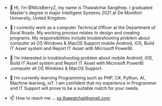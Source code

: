 - 👋 Hi, I’m @MickBerryZ, my name is Thawatchai Sangthep. I graduated Master's degree in major Intelligent Systems 2021 at De Montfort University, United Kingdom. 
- 💞️ I currently work as a computer Technical Officer at the Department of Rural Roads. My working process relates to design and creating programs. My responsibilities include troubleshooting problem about computer all OS Windows & MacOS Support 
mobile Android, iOS, Build IT Asset system and Report IT Asset with Microsoft PowerBI.
- 👀 I’m interested in troubleshooting problem about mobile Android, iOS, Build IT Asset system and Report IT Asset with Microsoft PowerBI ,computer all OS Windows & MacOS Support.
- 🌱 I’m currently learning Programming such as PHP, C#, Python, AI, Machine learning, IoT. I am confident that my experience in Programmer and IT Support will prove to be a suitable match for your needs.

- 📫 How to reach me ... sa.thawatchai@gmail.com


<!---
MickBerryZ/MickBerryZ is a ✨ special ✨ repository because its `README.md` (this file) appears on your GitHub profile.
You can click the Preview link to take a look at your changes.
--->

